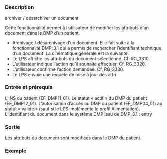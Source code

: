 
### Description 
archiver / désarchiver un document


Cette fonctionnalité permet à l’utilisateur de modifier les attributs d’un document dans le
DMP d’un patient.
- Archivage / désarchivage d’un document.
Elle fait suite à la fonctionnalité DMP_3.1 qui a permis de rechercher l’identifiant technique
d’un document.
La cinématique générale est la suivante.
- Le LPS affiche les attributs du document sélectionné. Cf. RG_3310.
- L’utilisateur indique l’action qu’il souhaite effectuer. Cf. RG_3320.
- L’utilisateur confirme l’action demandée. Cf. RG_3330.
- Le LPS envoie une requête de mise à jour des attri


### Entrée et prérequis
L’INS du patient (EF_DMP11_01).
Le statut « actif » du DMP du patient (EF_DMP12_01).
L’autorisation d’accès au DMP du patient (EF_DMP04_01) au statut « valide » (sauf si le
LPS implémente le profil Alimentation).
L’identifiant du document dans le système DMP issu de DMP_3.1 : entry
### Sortie
Les attributs du document sont modifiées dans le DMP du patient.

### Exemple
